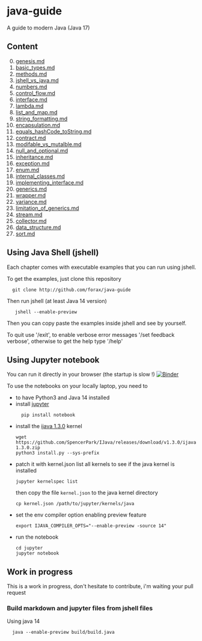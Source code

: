 # java-guide
A guide to modern Java (Java 17)

## Content

0. [genesis.md](guide/chapter00-genesis.md)
1. [basic_types.md](guide/chapter01-basic_types.md)
2. [methods.md](guide/chapter02-methods.md)
3. [jshell_vs_java.md](guide/chapter03-jshell_vs_java.md)
4. [numbers.md](guide/chapter04-numbers.md)
5. [control_flow.md](guide/chapter05-control_flow.md)
6. [interface.md](guide/chapter07-interface.md)
7. [lambda.md](guide/chapter08-lambda.md)
8. [list_and_map.md](guide/chapter09-list_and_map.md)
9. [string_formatting.md](guide/chapter10-string_formatting.md)
10. [encapsulation.md](guide/chapter11-encapsulation.md)
11. [equals_hashCode_toString.md](guide/chapter12-equals_hashCode_toString.md)
12. [contract.md](guide/chapter13-contract.md)
13. [modifable_vs_mutalble.md](guide/chapter13-modifable_vs_mutalble.md)
14. [null_and_optional.md](guide/chapter14-null_and_optional.md)
15. [inheritance.md](guide/chapter15-inheritance.md)
16. [exception.md](guide/chapter16-exception.md)
17. [enum.md](guide/chapter17-enum.md)
18. [internal_classes.md](guide/chapter18-internal_classes.md)
19. [implementing_interface.md](guide/chapter19-implementing_interface.md)
20. [generics.md](guide/chapter20-generics.md)
21. [wrapper.md](guide/chapter21-wrapper.md)
22. [variance.md](guide/chapter22-variance.md)
23. [limitation_of_generics.md](guide/chapter23-limitation_of_generics.md)
24. [stream.md](guide/chapter25-stream.md)
25. [collector.md](guide/chapter26-collector.md)
26. [data_structure.md](guide/chapter30-data_structure.md)
27. [sort.md](guide/chapter31-sort.md)


## Using Java Shell (jshell)

Each chapter comes with executable examples that you can run using jshell.

To get the examples, just clone this repository
```
  git clone http://github.com/forax/java-guide
```

Then run jshell (at least Java 14 version)
```
   jshell --enable-preview
```

Then you can copy paste the examples inside jshell and see by yourself.

To quit use '/exit', to enable verbose error messages '/set feedback verbose', otherwise to get the help type '/help'


## Using Jupyter notebook

You can run it directly in your browser (the startup is slow !)
[![Binder](https://mybinder.org/badge_logo.svg)](https://mybinder.org/v2/gh/forax/java-guide/master?filepath=jupyter)

To use the notebooks on your locally laptop, you need to
- to have Python3 and Java 14 installed
- install [jupyter](https://jupyter.org/install)
  ```
    pip install notebook
  ```
- install the [ijava 1.3.0](https://github.com/SpencerPark/IJava) kernel
  ```
  wget https://github.com/SpencerPark/IJava/releases/download/v1.3.0/ijava-1.3.0.zip
  python3 install.py --sys-prefix
  ```
- patch it with kernel.json
  list all kernels to see if the java kernel is installed
  ```
  jupyter kernelspec list
  ```
  then copy the file `kernel.json` to the java kernel directory
  ```
  cp kernel.json /path/to/jupyter/kernels/java
  ```
- set the env compiler option enabling preview feature
  ```
  export IJAVA_COMPILER_OPTS="--enable-preview -source 14"
  ```
- run the notebook
  ```
  cd jupyter
  jupyter notebook
  ```

## Work in progress

This is a work in progress, don't hesitate to contribute, i'm waiting your pull request


### Build markdown and jupyter files from jshell files

Using java 14
```
  java --enable-preview build/build.java
```
